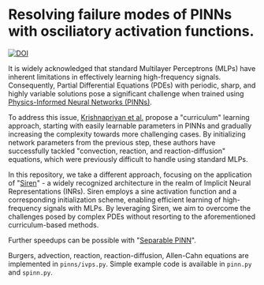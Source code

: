 # Resolving failure modes of PINNs with osciliatory activation functions.

[![DOI](https://zenodo.org/badge/664425702.svg)](https://doi.org/10.5281/zenodo.15207858)

It is widely acknowledged that standard Multilayer Perceptrons (MLPs) have inherent limitations in effectively learning high-frequency signals.
Consequently, Partial Differential Equations (PDEs) with periodic, sharp, and highly variable solutions pose a significant challenge when trained using [Physics-Informed Neural Networks (PINNs)](https://doi.org/10.1016/j.jcp.2018.10.045).

To address this issue, [Krishnapriyan et al.](https://arxiv.org/abs/2109.01050) propose a "curriculum" learning approach, starting with easily learnable parameters in PINNs and gradually increasing the complexity towards more challenging cases. 
By initializing network parameters from the previous step, these authors have successfully tackled "convection, reaction, and reaction-diffusion" equations, which were previously difficult to handle using standard MLPs.

In this repository, we take a different approach, focusing on the application of "[Siren](https://arxiv.org/abs/2006.09661)" - a widely recognized architecture in the realm of Implicit Neural Representations (INRs). 
Siren employs a sine activation function and a corresponding initialization scheme, enabling efficient learning of high-frequency signals with MLPs. 
By leveraging Siren, we aim to overcome the challenges posed by complex PDEs without resorting to the aforementioned curriculum-based methods.

Further speedups can be possible with "[Separable PINN](https://arxiv.org/abs/2211.08761)".

Burgers, advection, reaction, reaction-diffusion, Allen-Cahn equations are implemented in `pinns/ivps.py`.
Simple example code is available in `pinn.py` and `spinn.py`.
